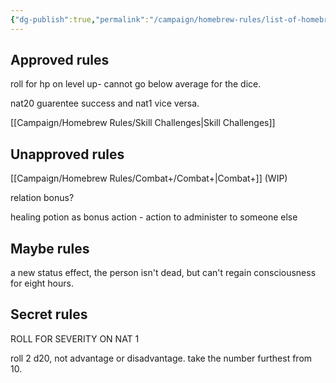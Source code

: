 ```yaml
---
{"dg-publish":true,"permalink":"/campaign/homebrew-rules/list-of-homebrew-rules/"}
---
```



## Approved rules

roll for hp on level up- cannot go below average for the dice. 

nat20 guarentee success and nat1 vice versa.

[[Campaign/Homebrew Rules/Skill Challenges\|Skill Challenges]]

## Unapproved rules


[[Campaign/Homebrew Rules/Combat+/Combat+\|Combat+]] (WIP)

relation bonus?

healing potion as bonus action - action to administer to someone else


## Maybe rules

a new status effect, the person isn't dead, but can't regain consciousness for eight hours. 
## Secret rules


ROLL FOR SEVERITY ON NAT 1

roll 2 d20, not advantage or disadvantage. take the number furthest from 10. 